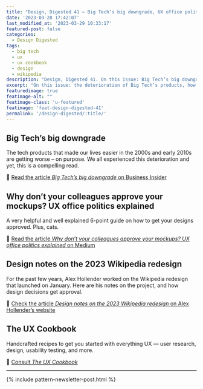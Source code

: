 ```yaml
---
title: "Design, Digested 41 — Big Tech’s big downgrade, UX office politics, and more"
date: '2023-03-28 17:42:07'
last_modified_at: '2023-03-29 10:33:17'
featured-post: false
categories:
  - Design Digested
tags:
  - big tech
  - ux
  - ux cookbook
  - design
  - wikipedia
description: "Design, Digested 41. On this issue: Big Tech’s big downgrade, UX office politics, and more"
excerpt: "On this issue: the deterioration of Big Tech’s products, how to navigate UX office politics, and more."
featuredimage: true
featimage-alt: ""
featimage-class: 'u-featured'
featimage: 'feat-design-digested-41'
permalink: '/design-digested/:title/'
---
```

## Big Tech’s big downgrade

The tech products that made our lives easier in the 2000s and early 2010s are getting worse – on purpose. We all experienced this deterioration and yet, this is a compelling read.

🔗 [Read the article _Big Tech’s big downgrade_ on Business Insider](https://www.businessinsider.com/tech-companies-ruining-apps-websites-internet-worse-google-facebook-amazon-2023-3)

## Why don’t your colleagues approve your mockups? UX office politics explained

A very helpful and well explained 6-point guide on how to get your designs approved. Plus, cats.

🔗 [Read the article _Why don’t your colleagues approve your mockups? UX office politics explained_ on Medium](https://uxdesign.cc/why-dont-your-colleagues-approve-your-mockups-ux-office-politics-explained-dffc0e31e155)

## Design notes on the 2023 Wikipedia redesign

For the past few years, Alex Hollender worked on the Wikipedia redesign that launched on January. Here are his notes on the project, and how design decisions get approval. 

🔗 [Check the article _Design notes on the 2023 Wikipedia redesign_ on Alex Hollender’s website](https://alexhollender.com/wikipedia-2023-redesign)

## The UX Cookbook

Handcrafted recipes to get you started with everything UX — user research, design, usability testing, and more.

🔗 [Consult _The UX Cookbook_](https://theuxcookbook.com/)

---

{% include pattern-newsletter-post.html %}